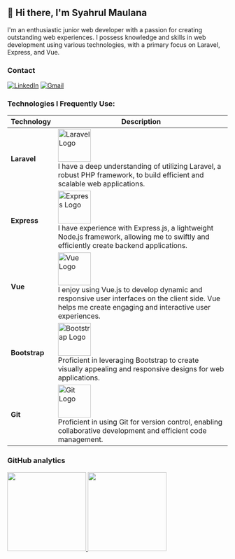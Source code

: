 ## :wave: Hi there, I'm Syahrul Maulana
I'm an enthusiastic junior web developer with a passion for creating outstanding web experiences. I possess knowledge and skills in web development using various technologies, with a primary focus on Laravel, Express, and Vue.

### Contact
[![LinkedIn](https://img.shields.io/badge/LinkedIn-0077B5?style=for-the-badge&logo=linkedin&logoColor=white)](https://www.linkedin.com/in/syahrul-maulana-153bb71b7)
[![Gmail](https://img.shields.io/badge/Gmail-D14836?style=for-the-badge&logo=gmail&logoColor=white)](mailto:rulsyahrulmaulana@gmail.com)

### Technologies I Frequently Use:
| Technology | Description |
|------------|-------------|
| **Laravel** | <img src="https://th.bing.com/th/id/R.eb7ee1f177ceb98644e9b6852b97eb7c?rik=QWQezijPrbn3aA&riu=http%3a%2f%2factivelearning.ph%2fwp-content%2fuploads%2f2018%2f12%2flaravel-logo-png-2.png&ehk=3bPqAf%2fS1S27rQgsnp4AgFWFmhn%2fHixdoi4TbWJNuYQ%3d&risl=&pid=ImgRaw&r=0&sres=1&sresct=1" alt="Laravel Logo" width="auto" height="75"><br>I have a deep understanding of utilizing Laravel, a robust PHP framework, to build efficient and scalable web applications. |
| **Express** | <img src="https://inapp.com/wp-content/uploads/elementor/thumbs/express-js-01-1-q05uw85vt1jqloiy5k82sfy7tgvysgt1uqld8slsbc.png" alt="Express Logo" width="auto" height="75"><br>I have experience with Express.js, a lightweight Node.js framework, allowing me to swiftly and efficiently create backend applications. |
| **Vue** | <img src="https://th.bing.com/th/id/OIP.1BeWk3yNKm6r49NqPHt02gHaHa?rs=1&pid=ImgDetMain" alt="Vue Logo" width="auto" height="75"><br>I enjoy using Vue.js to develop dynamic and responsive user interfaces on the client side. Vue helps me create engaging and interactive user experiences. |
| **Bootstrap** | <img src="https://th.bing.com/th/id/R.da53dc3418ca99ce8fec3846274d9cb8?rik=7Qcec6x2MyB8%2bw&riu=http%3a%2f%2fpluspng.com%2fimg-png%2fbootstrap-png-bootstrap-512.png&ehk=BlRbDLn1AD%2f9puV15VDXoihIzzttL%2bYGFjbEx6uC2cI%3d&risl=&pid=ImgRaw&r=0" alt="Bootstrap Logo" width="auto" height="75"><br>Proficient in leveraging Bootstrap to create visually appealing and responsive designs for web applications. |
| **Git** | <img src="https://th.bing.com/th/id/OIP.qdSP64cjgExVDMXwwu0TmwHaFj?rs=1&pid=ImgDetMain" alt="Git Logo" width="auto" height="75"><br>Proficient in using Git for version control, enabling collaborative development and efficient code management. |

### GitHub analytics
<p align="left">
<a href="https://github.com/syahrul35">
  <img height="180em" src="https://github-readme-stats-rho-seven-12.vercel.app/api?username=syahrul35&show_icons=true&theme=algolia&include_all_commits=true&count_private=true&cache_seconds=1800"/>
  <img height="180em" src="https://github-readme-stats-rho-seven-12.vercel.app/api/top-langs/?username=syahrul35&layout=compact&langs_count=8&theme=algolia&include_all_commits=true&count_private=true&cache_seconds=1800"/>
</a>
</p>
